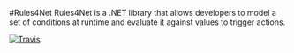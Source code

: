 #Rules4Net
Rules4Net is a .NET library that allows developers to model a set of conditions at runtime and evaluate it against values to trigger actions.

[![Travis](https://travis-ci.org/ailtonguitar/rules4net.svg?branch=master)](https://travis-ci.org/ailtonguitar/rules4net)
